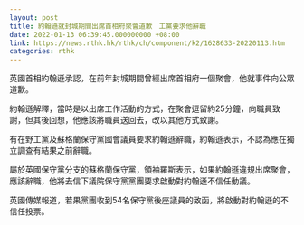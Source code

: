 ```yaml
---
layout: post
title: 約翰遜就封城期間出席首相府聚會道歉　工黨要求他辭職
date: 2022-01-13 06:39:45.000000000 +08:00
link: https://news.rthk.hk/rthk/ch/component/k2/1628633-20220113.htm
categories: rthk
---
```


英國首相約翰遜承認，在前年封城期間曾經出席首相府一個聚會，他就事件向公眾道歉。

約翰遜解釋，當時是以出席工作活動的方式，在聚會逗留約25分鐘，向職員致謝，但其後回想，他應該將職員送回去，改以其他方式致謝。

有在野工黨及蘇格蘭保守黨國會議員要求約翰遜辭職，約翰遜表示，不認為應在獨立調查有結果之前辭職。

屬於英國保守黨分支的蘇格蘭保守黨，領袖羅斯表示，如果約翰遜違規出席聚會，應該辭職，他將去信下議院保守黨黨團要求啟動對約翰遜不信任動議。

英國傳媒報道，若果黨團收到54名保守黨後座議員的致函，將啟動對約翰遜的不信任投票。
